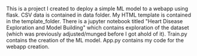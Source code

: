 This is a project I created to deploy a simple ML model to a webapp using flask. CSV data is contained in data folder. My HTML template is contained in the template_folder. There is a jupyter notebook titled "Heart Disease Exploration and Model Building" which contains exploration of the dataset (which was previously adjusted/munged before I got ahold of it). Train.py contains the creation of the ML model. App.py contains my code for the webapp creation.
